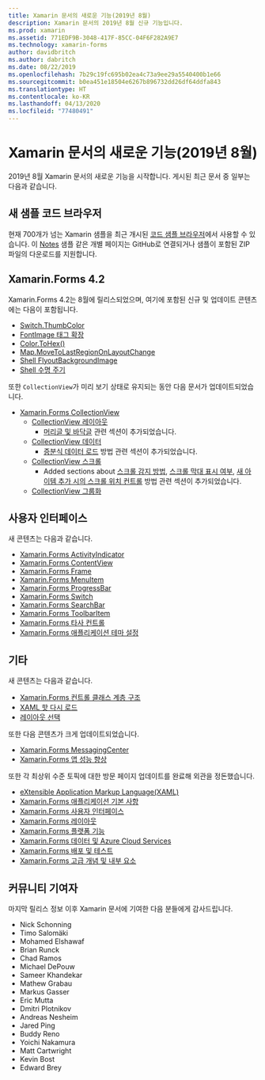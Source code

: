 ```yaml
---
title: Xamarin 문서의 새로운 기능(2019년 8월)
description: Xamarin 문서의 2019년 8월 신규 기능입니다.
ms.prod: xamarin
ms.assetid: 771EDF9B-3048-417F-85CC-04F6F282A9E7
ms.technology: xamarin-forms
author: davidbritch
ms.author: dabritch
ms.date: 08/22/2019
ms.openlocfilehash: 7b29c19fc695b02ea4c73a9ee29a5540400b1e66
ms.sourcegitcommit: b0ea451e18504e6267b896732dd26df64ddfa843
ms.translationtype: HT
ms.contentlocale: ko-KR
ms.lasthandoff: 04/13/2020
ms.locfileid: "77480491"
---
```

# <a name="xamarin-docs-whats-new-august-2019"></a>Xamarin 문서의 새로운 기능(2019년 8월)

2019년 8월 Xamarin 문서의 새로운 기능을 시작합니다. 게시된 최근 문서 중 일부는 다음과 같습니다.

## <a name="new-sample-code-browser"></a>새 샘플 코드 브라우저

현재 700개가 넘는 Xamarin 샘플을 최근 개시된 [코드 샘플 브라우저](https://docs.microsoft.com/samples/browse/?products=xamarin)에서 사용할 수 있습니다. 이 [Notes](https://docs.microsoft.com/samples/xamarin/xamarin-forms-samples/getstarted-notes-singlepage/) 샘플 같은 개별 페이지는 GitHub로 연결되거나 샘플이 포함된 ZIP 파일의 다운로드를 지원합니다.

## <a name="xamarinforms-42"></a>Xamarin.Forms 4.2

Xamarin.Forms 4.2는 8월에 릴리스되었으며, 여기에 포함된 신규 및 업데이트 콘텐츠에는 다음이 포함됩니다.

- [Switch.ThumbColor](~/xamarin-forms/user-interface/switch.md#switch-appearance)
- [FontImage 태그 확장](~/xamarin-forms/xaml/markup-extensions/consuming.md#fontimage-markup-extension)
- [Color.ToHex()](~/xamarin-forms/user-interface/colors.md#additional-methods)
- [Map.MoveToLastRegionOnLayoutChange](~/xamarin-forms/user-interface/map/map.md#maintain-map-region-on-layout-change)
- [Shell FlyoutBackgroundImage](~/xamarin-forms/app-fundamentals/shell/flyout.md#flyout-background-image)
- [Shell 수명 주기](~/xamarin-forms/app-fundamentals/shell/lifecycle.md)

또한 `CollectionView`가 미리 보기 상태로 유지되는 동안 다음 문서가 업데이트되었습니다.

- [Xamarin.Forms CollectionView](~/xamarin-forms/user-interface/collectionview/index.md)
  - [CollectionView 레이아웃](~/xamarin-forms/user-interface/collectionview/layout.md)
    - [머리글 및 바닥글](~/xamarin-forms/user-interface/collectionview/layout.md#headers-and-footers) 관련 섹션이 추가되었습니다.
  - [CollectionView 데이터](~/xamarin-forms/user-interface/collectionview/populate-data.md)
    - [증분식 데이터 로드](~/xamarin-forms/user-interface/collectionview/populate-data.md#load-data-incrementally) 방법 관련 섹션이 추가되었습니다.
  - [CollectionView 스크롤](~/xamarin-forms/user-interface/collectionview/scrolling.md)
    - Added sections about [스크롤 감지 방법](~/xamarin-forms/user-interface/collectionview/scrolling.md#detect-scrolling), [스크롤 막대 표시 여부](~/xamarin-forms/user-interface/collectionview/scrolling.md#scroll-bar-visibility), [새 아이템 추가 시의 스크롤 위치 컨트롤](~/xamarin-forms/user-interface/collectionview/scrolling.md#control-scroll-position-when-new-items-are-added) 방법 관련 섹션이 추가되었습니다.
  - [CollectionView 그룹화](~/xamarin-forms/user-interface/collectionview/grouping.md)

## <a name="user-interface"></a>사용자 인터페이스

새 콘텐츠는 다음과 같습니다.

- [Xamarin.Forms ActivityIndicator](~/xamarin-forms/user-interface/activityindicator.md)
- [Xamarin.Forms ContentView](~/xamarin-forms/user-interface/layouts/contentview.md)
- [Xamarin.Forms Frame](~/xamarin-forms/user-interface/layouts/frame.md)
- [Xamarin.Forms MenuItem](~/xamarin-forms/user-interface/menuitem.md)
- [Xamarin.Forms ProgressBar](~/xamarin-forms/user-interface/progressbar.md)
- [Xamarin.Forms Switch](~/xamarin-forms/user-interface/switch.md)
- [Xamarin.Forms SearchBar](~/xamarin-forms/user-interface/searchbar.md)
- [Xamarin.Forms ToolbarItem](~/xamarin-forms/user-interface/toolbaritem.md)
- [Xamarin.Forms 타사 컨트롤](~/xamarin-forms/user-interface/controls/thirdparty.md)
- [Xamarin.Forms 애플리케이션 테마 설정](~/xamarin-forms/user-interface/theming/theming.md)

## <a name="other"></a>기타

새 콘텐츠는 다음과 같습니다.

- [Xamarin.Forms 컨트롤 클래스 계층 구조](~/xamarin-forms/internals/class-hierarchy.md)
- [XAML 핫 다시 로드](~/xamarin-forms/xaml/hot-reload.md)
- [레이아웃 선택](~/xamarin-forms/user-interface/layouts/choose-layout.md)

또한 다음 콘텐츠가 크게 업데이트되었습니다.

- [Xamarin.Forms MessagingCenter](~/xamarin-forms/app-fundamentals/messaging-center.md)
- [Xamarin.Forms 앱 성능 향상](~/xamarin-forms/deploy-test/performance.md)

또한 각 최상위 수준 토픽에 대한 방문 페이지 업데이트를 완료해 외관을 정돈했습니다.

- [eXtensible Application Markup Language(XAML)](~/xamarin-forms/xaml/index.yml)
- [Xamarin.Forms 애플리케이션 기본 사항](~/xamarin-forms/app-fundamentals/index.yml)
- [Xamarin.Forms 사용자 인터페이스](~/xamarin-forms/user-interface/index.yml)
- [Xamarin.Forms 레이아웃](~/xamarin-forms/user-interface/layouts/index.yml)
- [Xamarin.Forms 플랫폼 기능](~/xamarin-forms/platform/index.yml)
- [Xamarin.Forms 데이터 및 Azure Cloud Services](~/xamarin-forms/data-cloud/index.yml)
- [Xamarin.Forms 배포 및 테스트](~/xamarin-forms/deploy-test/index.yml)
- [Xamarin.Forms 고급 개념 및 내부 요소](~/xamarin-forms/internals/index.md)

## <a name="community-contributors"></a>커뮤니티 기여자

마지막 릴리스 정보 이후 Xamarin 문서에 기여한 다음 분들에게 감사드립니다.

- Nick Schonning
- Timo Salomäki
- Mohamed Elshawaf
- Brian Runck
- Chad Ramos
- Michael DePouw
- Sameer Khandekar
- Mathew Grabau
- Markus Gasser
- Eric Mutta
- Dmitri Plotnikov
- Andreas Nesheim
- Jared Ping
- Buddy Reno
- Yoichi Nakamura
- Matt Cartwright
- Kevin Bost
- Edward Brey
